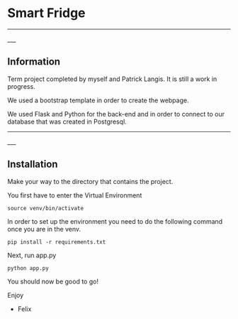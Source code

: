 # Smart Fridge 

<hr>___</hr>

## Information 

Term project completed by myself and Patrick Langis. It is still a work in progress. 
 
 We used a bootstrap template in order to create the webpage. 
 
 We used Flask and Python for the back-end and in order to connect to our database that was created in Postgresql. 

<hr>___</hr>

## Installation 

 Make your way to the directory that contains the project. 

You first have to enter the Virtual Environment 

```
source venv/bin/activate
```

In order to set up the environment you need to do the following command once you are in the venv. 

```
pip install -r requirements.txt
```

Next, run app.py 


```
python app.py
```

You should now be good to go!

Enjoy

- Felix 